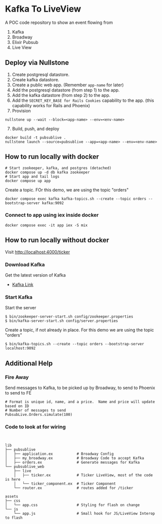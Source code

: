 # Kafka To LiveView
A POC code repository to show an event flowing from 
1. Kafka
2. Broadway
3. Elixir Pubsub
4. Live View

## Deploy via Nullstone

1. Create postgresql datastore.
2. Create kafka datastore.
3. Create a public web app. (Remember `app-name` for later)
4. Add the postgresql datastore (from step 1) to the app.
5. Add the kafka datastore (from step 2) to the app.
6. Add the `SECRET_KEY_BASE for Rails Cookies` capability to the app. (this capability works for Rails and Phoenix)
7. Provision
  ```shell
  nullstone up --wait --block=<app-name> --env=<env-name>
  ```
7. Build, push, and deploy
  ```shell
  docker build -t pubsublive .
  nullstone launch --source=pubsublive --app=<app-name> --env=<env-name>
  ```

## How to run locally with docker

```shell
# Start zookeeper, kafka, and postgres (detached)
docker compose up -d db kafka zookeeper
# Start app and tail logs
docker compose up app
```

Create a topic. FOr this demo, we are using the topic "orders"
```shell
docker compose exec kafka kafka-topics.sh --create --topic orders --bootstrap-server kafka:9092
```

### Connect to app using iex inside docker

```shell
docker compose exec -it app iex -S mix
```

## How to run locally without docker

Visit [http://localhost:4000/ticker](http://localhost:4000/ticker)

### Download Kafka

Get the latest version of Kafka
* [Kafka Link](https://kafka.apache.org/downloads)

### Start Kafka

Start the server

```
$ bin/zookeeper-server-start.sh config/zookeeper.properties
$ bin/kafka-server-start.sh config/server.properties
```

Create a topic, if not already in place. For this demo we are using the topic "orders"
```
$ bin/kafka-topics.sh --create --topic orders --bootstrap-server localhost:9092
```

## Additional Help

### Fire Away

Send messages to Kafka, to be picked up by Broadway, to send to Phoenix to send to FE
```
# Format is unique id, name, and a price.  Name and price will update based on ID
# Number of messages to send
PubsubLive.Orders.simulate(100)
```

### Code to look at for wiring

```


lib
├── pubsublive
│   ├── application.ex           # Broadway Config
│   ├── my_broadway.ex           # Broadway Code to accept Kafka
│   ├── orders.ex                # Generate messages for Kafka
└── pubsublive_web
    ├── live
    │   ├── ticker.ex            # Ticker LiveView, most of the code is here
    │   └── ticker_component.ex  # Ticker Component
    └── router.ex                # routes added for /ticker 

assets
├── css
│   └── app.css                  # Styling for flash on change
└── js
    └── app.js                   # Small hook for JS/LiveView Interop to flash
```
